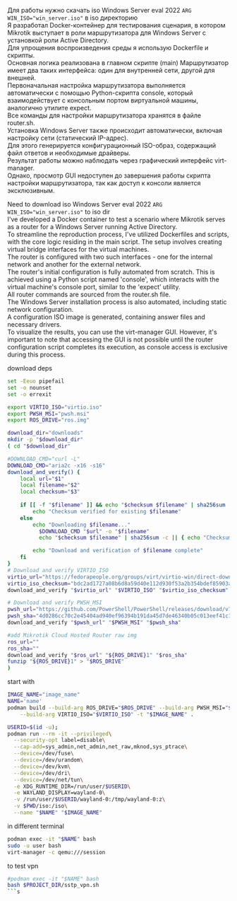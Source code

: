 Для работы нужно скачать iso Windows Server eval 2022 `ARG WIN_ISO="win_server.iso"` в iso директорию  <br>
Я разработал Docker-контейнер для тестирования сценария, в котором Mikrotik выступает в роли маршрутизатора для Windows Server с установкой роли Active Directory. <br>
Для упрощения воспроизведения среды я использую Dockerfile и скрипты.
<br>
Основная логика реализована в главном скрипте (main)
Маршрутизатор имеет два таких интерфейса: один для внутренней сети, другой для внешней.
<br>
Первоначальная настройка маршрутизатора выполняется автоматически с помощью Python-скрипта console, который взаимодействует с консольным портом виртуальной машины, аналогично утилите expect.<br>
Все команды для настройки маршрутизатора хранятся в файле router.sh.
<br>
Установка Windows Server также происходит автоматически, включая настройку сети (статический IP-адрес).<br>
Для этого генерируется конфигурационный ISO-образ, содержащий файл ответов и необходимые драйверы.
<br>
Результат работы можно наблюдать через графический интерфейс virt-manager. <br>
Однако, просмотр GUI недоступен до завершения работы скрипта настройки маршрутизатора, так как доступ к консоли является эксклюзивным.
<br>


Need to download iso Windows Server eval 2022 `ARG WIN_ISO="win_server.iso"` to iso dir <br>
I've developed a Docker container to test a scenario where Mikrotik serves as a router for a Windows Server running Active Directory. <br>
To streamline the reproduction process, I've utilized Dockerfiles and scripts, with the core logic residing in the main script.
The setup involves creating virtual bridge interfaces for the virtual machines.<br>
The router is configured with two such interfaces - one for the internal network and another for the external network.<br>
The router's initial configuration is fully automated from scratch. This is achieved using a Python script named 'console', which interacts with the virtual machine's console port, similar to the 'expect' utility.<br> 
All router commands are sourced from the router.sh file.<br>
The Windows Server installation process is also automated, including static network configuration. <br>
A configuration ISO image is generated, containing answer files and necessary drivers.<br>
To visualize the results, you can use the virt-manager GUI. However, it's important to note that accessing the GUI is not possible until the router configuration script completes its execution, as console access is exclusive during this process.


download deps


```bash
set -Eeuo pipefail
set -o nounset
set -o errexit

export VIRTIO_ISO="virtio.iso"
export PWSH_MSI="pwsh.msi"
export ROS_DRIVE="ros.img"

download_dir="downloads"
mkdir -p "$download_dir"
( cd "$download_dir"

#DOWNLOAD_CMD="curl -L"
DOWNLOAD_CMD="aria2c -x16 -s16"
download_and_verify() {
    local url="$1"
    local filename="$2"
    local checksum="$3"
    
    if [[ -f "$filename" ]] && echo "$checksum $filename" | sha256sum -c --quiet; then
        echo "Checksum verified for existing $filename"
    else
        echo "Downloading $filename..."
          $DOWNLOAD_CMD "$url" -o "$filename"
          echo "$checksum $filename" | sha256sum -c || { echo "Checksum verification failed for $filename"; exit 1; }

        echo "Download and verification of $filename complete"
    fi
}
# Download and verify VIRTIO_ISO
virtio_url="https://fedorapeople.org/groups/virt/virtio-win/direct-downloads/archive-virtio/virtio-win-0.1.262-2/virtio-win-0.1.262.iso"
virtio_iso_checksum="bdc2ad1727a08b6d8a59d40e112d930f53a2b354bdef85903abaad896214f0a3"
download_and_verify "$virtio_url" "$VIRTIO_ISO" "$virtio_iso_checksum"

# Download and verify PWSH_MSI
pwsh_url="https://github.com/PowerShell/PowerShell/releases/download/v7.4.5/PowerShell-7.4.5-win-x64.msi"
pwsh_sha="4d0286cc70c2e45404ad940ef96394b191da45d7de46340b05c013eef41c1eec"
download_and_verify "$pwsh_url" "$PWSH_MSI" "$pwsh_sha"

#add Mikrotik Cloud Hosted Router raw img
ros_url=""
ros_sha=""
download_and_verify "$ros_url" "${ROS_DRIVE}1" "$ros_sha"
funzip "${ROS_DRIVE}1" > "$ROS_DRIVE"
)
```
start with 
```bash
IMAGE_NAME="image_name"
NAME='name'
podman build --build-arg ROS_DRIVE="$ROS_DRIVE" --build-arg PWSH_MSI="$PWSH_MSI"\
    --build-arg VIRTIO_ISO="$VIRTIO_ISO" -t "$IMAGE_NAME" .

USERID=$(id -u); 
podman run --rm -it --privileged\
  --security-opt label=disable\
  --cap-add=sys_admin,net_admin,net_raw,mknod,sys_ptrace\
  --device=/dev/fuse\
  --device=/dev/urandom\
  --device=/dev/kvm\
  --device=/dev/dri\
  --device=/dev/net/tun\
  -e XDG_RUNTIME_DIR=/run/user/$USERID\
  -e WAYLAND_DISPLAY=wayland-0\
  -v /run/user/$USERID/wayland-0:/tmp/wayland-0:z\
  -v $PWD/iso:/iso\
  --name "$NAME" "$IMAGE_NAME"
```
in different terminal
```bash
podman exec -it "$NAME" bash
sudo -u user bash
virt-manager -c qemu:///session
```
to test vpn
```bash
#podman exec -it "$NAME" bash
bash $PROJECT_DIR/sstp_vpn.sh
```s
